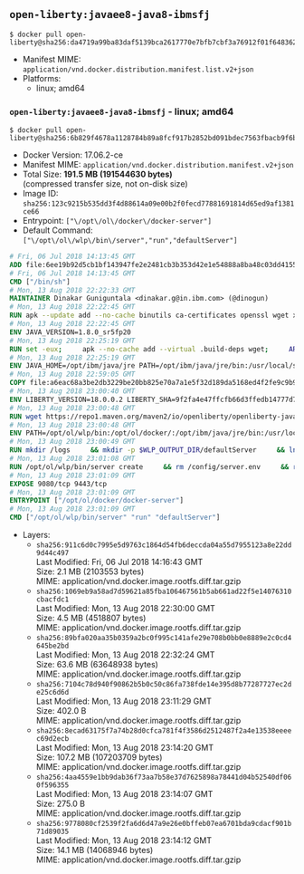 ## `open-liberty:javaee8-java8-ibmsfj`

```console
$ docker pull open-liberty@sha256:da4719a99ba83daf5139bca2617770e7bfb7cbf3a76912f01f648362e973e1b2
```

-	Manifest MIME: `application/vnd.docker.distribution.manifest.list.v2+json`
-	Platforms:
	-	linux; amd64

### `open-liberty:javaee8-java8-ibmsfj` - linux; amd64

```console
$ docker pull open-liberty@sha256:6b829f4678a1128784b89a8fcf917b2852bd091bdec7563fbacb9f6bb743bc65
```

-	Docker Version: 17.06.2-ce
-	Manifest MIME: `application/vnd.docker.distribution.manifest.v2+json`
-	Total Size: **191.5 MB (191544630 bytes)**  
	(compressed transfer size, not on-disk size)
-	Image ID: `sha256:123c9215b535dd3f4d88614a09e00b2f0fecd77881691814d65ed9af1381ce66`
-	Entrypoint: `["\/opt\/ol\/docker\/docker-server"]`
-	Default Command: `["\/opt\/ol\/wlp\/bin\/server","run","defaultServer"]`

```dockerfile
# Fri, 06 Jul 2018 14:13:45 GMT
ADD file:6ee19b92d5cb1bf143947fe2e2481cb3b353d42e1e54888a8ba48c03dd4155f2 in / 
# Fri, 06 Jul 2018 14:13:45 GMT
CMD ["/bin/sh"]
# Mon, 13 Aug 2018 22:22:33 GMT
MAINTAINER Dinakar Guniguntala <dinakar.g@in.ibm.com> (@dinogun)
# Mon, 13 Aug 2018 22:22:45 GMT
RUN apk --update add --no-cache binutils ca-certificates openssl wget xz     && GLIBC_VER="2.25-r0"     && ALPINE_GLIBC_REPO="https://github.com/sgerrand/alpine-pkg-glibc/releases/download"     && wget -q -O /tmp/${GLIBC_VER}.apk ${ALPINE_GLIBC_REPO}/${GLIBC_VER}/glibc-${GLIBC_VER}.apk     && apk add --allow-untrusted /tmp/${GLIBC_VER}.apk     && wget -q -O /tmp/gcc-libs.tar.xz https://www.archlinux.org/packages/core/x86_64/gcc-libs/download     && mkdir /tmp/gcc     && tar -xf /tmp/gcc-libs.tar.xz -C /tmp/gcc     && mv /tmp/gcc/usr/lib/libgcc* /tmp/gcc/usr/lib/libstdc++* /usr/glibc-compat/lib     && strip /usr/glibc-compat/lib/libgcc_s.so.* /usr/glibc-compat/lib/libstdc++.so*     && apk del binutils wget     && rm -rf /tmp/${GLIBC_VER}.apk /tmp/gcc /tmp/gcc-libs.tar.xz /var/cache/apk/*
# Mon, 13 Aug 2018 22:22:45 GMT
ENV JAVA_VERSION=1.8.0_sr5fp20
# Mon, 13 Aug 2018 22:25:19 GMT
RUN set -eux;     apk --no-cache add --virtual .build-deps wget;     ARCH="$(apk --print-arch)";     case "${ARCH}" in        amd64|x86_64)          ESUM='4ca36e1d470e78293f13f96ac724ee84df2c322ab84580802db5c1a61550d6eb';          YML_FILE='sfj/linux/x86_64/index.yml';          ;;        i386)          ESUM='954207a9c38bb887a677b7704ece04f151b600e87c83aaf9b8936bba84b347a6';          YML_FILE='sfj/linux/i386/index.yml';          ;;        ppc64el|ppc64le)          ESUM='51b18655085d5fd56fe41d9757ecad850b0e7720e936be149d31f6780cd8b80e';          YML_FILE='sfj/linux/ppc64le/index.yml';          ;;        s390)          ESUM='73c213cf5bd03e9f3d931e3f024ca2be18c08b96ee303c30cc7a164029bd64d9';          YML_FILE='sfj/linux/s390/index.yml';          ;;        s390x)          ESUM='e98445ec93ba93af512c109572e28d840623d33b1c4abfc0fba1385b95913044';          YML_FILE='sfj/linux/s390x/index.yml';          ;;        *)          echo "Unsupported arch: ${ARCH}";          exit 1;          ;;     esac;     BASE_URL="https://public.dhe.ibm.com/ibmdl/export/pub/systems/cloud/runtimes/java/meta/";     wget -q -U UA_IBM_JAVA_Docker -O /tmp/index.yml ${BASE_URL}/${YML_FILE};     JAVA_URL=$(sed -n '/^'${JAVA_VERSION}:'/{n;s/\s*uri:\s//p}'< /tmp/index.yml);     wget -q -U UA_IBM_JAVA_Docker -O /tmp/ibm-java.bin ${JAVA_URL};     echo "${ESUM}  /tmp/ibm-java.bin" | sha256sum -c -;     echo "INSTALLER_UI=silent" > /tmp/response.properties;     echo "USER_INSTALL_DIR=/opt/ibm/java" >> /tmp/response.properties;     echo "LICENSE_ACCEPTED=TRUE" >> /tmp/response.properties;     mkdir -p /opt/ibm;     chmod +x /tmp/ibm-java.bin;     /tmp/ibm-java.bin -i silent -f /tmp/response.properties;     rm -f /tmp/response.properties;     rm -f /tmp/index.yml;     rm -f /tmp/ibm-java.bin;     apk del .build-deps;
# Mon, 13 Aug 2018 22:25:19 GMT
ENV JAVA_HOME=/opt/ibm/java/jre PATH=/opt/ibm/java/jre/bin:/usr/local/sbin:/usr/local/bin:/usr/sbin:/usr/bin:/sbin:/bin IBM_JAVA_OPTIONS=-XX:+UseContainerSupport
# Mon, 13 Aug 2018 22:59:05 GMT
COPY file:a6eac68a3be2db3229be20bb825e70a7a1e5f32d189da5168ed4f2fe9c9b96fc in /opt/ol/docker/ 
# Mon, 13 Aug 2018 23:00:40 GMT
ENV LIBERTY_VERSION=18.0.0.2 LIBERTY_SHA=9f2fa4e47ffcfb66d3ffedb14777d7cb3e2da30e
# Mon, 13 Aug 2018 23:00:48 GMT
RUN wget https://repo1.maven.org/maven2/io/openliberty/openliberty-javaee8/$LIBERTY_VERSION/openliberty-javaee8-$LIBERTY_VERSION.zip -U UA-Open-Liberty-Docker -O /tmp/wlp.zip    && echo "$LIBERTY_SHA  /tmp/wlp.zip" > /tmp/wlp.zip.sha1    && sha1sum -c /tmp/wlp.zip.sha1    && unzip -q /tmp/wlp.zip -d /opt/ol    && rm /tmp/wlp.zip    && rm /tmp/wlp.zip.sha1
# Mon, 13 Aug 2018 23:00:48 GMT
ENV PATH=/opt/ol/wlp/bin:/opt/ol/docker/:/opt/ibm/java/jre/bin:/usr/local/sbin:/usr/local/bin:/usr/sbin:/usr/bin:/sbin:/bin LOG_DIR=/logs WLP_OUTPUT_DIR=/opt/ol/wlp/output WLP_SKIP_MAXPERMSIZE=true KEYSTORE_REQUIRED=true
# Mon, 13 Aug 2018 23:00:49 GMT
RUN mkdir /logs     && mkdir -p $WLP_OUTPUT_DIR/defaultServer     && ln -s $WLP_OUTPUT_DIR/defaultServer /output     && ln -s /opt/ol/wlp/usr/servers/defaultServer /config     && ln -s /logs $WLP_OUTPUT_DIR/defaultServer/logs
# Mon, 13 Aug 2018 23:01:08 GMT
RUN /opt/ol/wlp/bin/server create     && rm /config/server.env     && rm -rf $WLP_OUTPUT_DIR/.classCache /output/workarea     && mkdir /config/configDropins     && mkdir /config/configDropins/defaults     && echo "<server description=\"Default Server\"><httpEndpoint id=\"defaultHttpEndpoint\" host=\"*\" /></server>" > /config/configDropins/defaults/open-default-port.xml     && /opt/ol/wlp/bin/server start && /opt/ol/wlp/bin/server stop && rm -rf /output/resources/security/ && rm -rf /output/messaging
# Mon, 13 Aug 2018 23:01:09 GMT
EXPOSE 9080/tcp 9443/tcp
# Mon, 13 Aug 2018 23:01:09 GMT
ENTRYPOINT ["/opt/ol/docker/docker-server"]
# Mon, 13 Aug 2018 23:01:09 GMT
CMD ["/opt/ol/wlp/bin/server" "run" "defaultServer"]
```

-	Layers:
	-	`sha256:911c6d0c7995e5d9763c1864d54fb6deccda04a55d7955123a8e22dd9d44c497`  
		Last Modified: Fri, 06 Jul 2018 14:16:43 GMT  
		Size: 2.1 MB (2103553 bytes)  
		MIME: application/vnd.docker.image.rootfs.diff.tar.gzip
	-	`sha256:1069eb9a58ad7d59621a85fba106467561b5ab661ad22f5e14076310cbacfdc1`  
		Last Modified: Mon, 13 Aug 2018 22:30:00 GMT  
		Size: 4.5 MB (4518807 bytes)  
		MIME: application/vnd.docker.image.rootfs.diff.tar.gzip
	-	`sha256:89bfa020aa35b0359a2bc0f995c141afe29e708b0bb0e8889e2c0cd4645be2bd`  
		Last Modified: Mon, 13 Aug 2018 22:32:24 GMT  
		Size: 63.6 MB (63648938 bytes)  
		MIME: application/vnd.docker.image.rootfs.diff.tar.gzip
	-	`sha256:7104c78d940f90862b5b0c50c86fa738fde14e395d8b77287727ec2de25c6d6d`  
		Last Modified: Mon, 13 Aug 2018 23:11:29 GMT  
		Size: 402.0 B  
		MIME: application/vnd.docker.image.rootfs.diff.tar.gzip
	-	`sha256:8ecad63175f7a74b28d0cfca781f4f3586d2512487f2a4e13538eeeec69d2ecb`  
		Last Modified: Mon, 13 Aug 2018 23:14:20 GMT  
		Size: 107.2 MB (107203709 bytes)  
		MIME: application/vnd.docker.image.rootfs.diff.tar.gzip
	-	`sha256:4aa4559e1bb9dab36f73aa7b58e37d7625898a78441d04b52540df060f596355`  
		Last Modified: Mon, 13 Aug 2018 23:14:07 GMT  
		Size: 275.0 B  
		MIME: application/vnd.docker.image.rootfs.diff.tar.gzip
	-	`sha256:9778080cf2539f2fa6d6d47a9e26e0bffeb07ea6701bda9cdacf901b71d89035`  
		Last Modified: Mon, 13 Aug 2018 23:14:12 GMT  
		Size: 14.1 MB (14068946 bytes)  
		MIME: application/vnd.docker.image.rootfs.diff.tar.gzip
